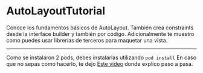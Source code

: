 # AutoLayoutTutorial
Conoce los fundamentos básicos de AutoLayout. También crea constraints desde la interface builder y también por código. Adicionalmente te muestro como puedes usar librerías de terceros para maquetar una vista.

---
Como se instalaron 2 pods, debes instalarlas utilizando `pod install` En caso que no sepas como hacerlo, te dejo 
[Este video](https://www.youtube.com/watch?v=SK4NFgEOmcM) donde explico paso a pasa.
